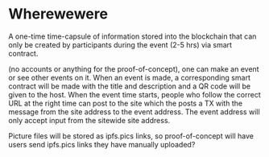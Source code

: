# Wherewewere
A one-time time-capsule of information stored into the blockchain that can only be created by participants during the event (2-5 hrs) via smart contract.

(no accounts or anything for the proof-of-concept), one can make an event or see other events on it. When an event is made, a corresponding smart contract will be made with the title and description and a QR code will be given to the host. When the event time starts, people who follow the correct URL at the right time can post to the site which the posts a TX with the message from the site address to the event address. The event address will only accept input from the sitewide site address.

Picture files will be stored as ipfs.pics links, so proof-of-concept will have users send ipfs.pics links they have manually uploaded?
